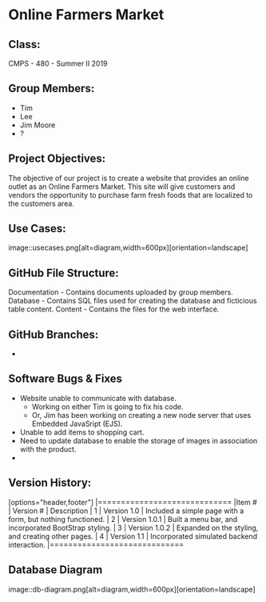 # Online Farmers Market

## Class:
CMPS - 480 - Summer II 2019

## Group Members:
* Tim
* Lee
* Jim Moore
* ?

## Project Objectives:
The objective of our project is to create a website that provides an 
online outlet as an Online Farmers Market. This site will give customers and
vendors the opportunity to purchase farm fresh foods that are localized to the 
customers area.

## Use Cases:
image::usecases.png[alt=diagram,width=600px][orientation=landscape]

## GitHub File Structure:
Documentation - Contains documents uploaded by group members.
Database - Contains SQL files used for creating the database and ficticious table content.
Content - Contains the files for the web interface.

## GitHub Branches:
-

## Software Bugs & Fixes
* Website unable to communicate with database.
  - Working on either Tim is going to fix his code.
  - Or, Jim has been working on creating a new node server that uses Embedded JavaSript (EJS).
* Unable to add items to shopping cart.
* Need to update database to enable the storage of images in association with the product.
* 

## Version History:
[options="header,footer"]
|=============================
|Item # | Version #     | Description
| 1     | Version 1.0   | Included a simple page with a form, but nothing functioned.
| 2     | Version 1.0.1 | Built a menu bar, and incorporated BootStrap styling.
| 3     | Version 1.0.2 | Expanded on the styling, and creating other pages.
| 4     | Version 1.1   | Incorporated simulated backend interaction.
|=============================

## Database Diagram
image::db-diagram.png[alt=diagram,width=600px][orientation=landscape]
